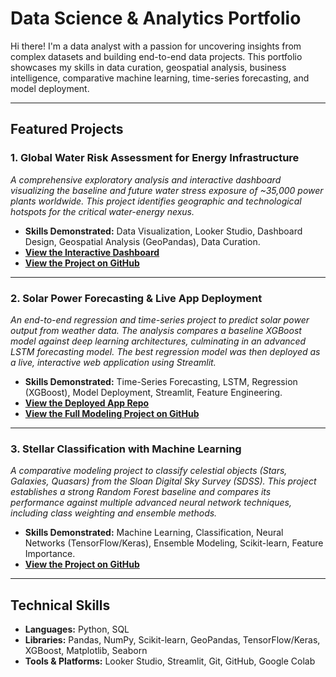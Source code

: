 # Data Science & Analytics Portfolio

Hi there! I'm a data analyst with a passion for uncovering insights from complex datasets and building end-to-end data projects. This portfolio showcases my skills in data curation, geospatial analysis, business intelligence, comparative machine learning, time-series forecasting, and model deployment.

---

## Featured Projects

### 1. Global Water Risk Assessment for Energy Infrastructure
*A comprehensive exploratory analysis and interactive dashboard visualizing the baseline and future water stress exposure of ~35,000 power plants worldwide. This project identifies geographic and technological hotspots for the critical water-energy nexus.*
* **Skills Demonstrated:** Data Visualization, Looker Studio, Dashboard Design, Geospatial Analysis (GeoPandas), Data Curation.
* **[View the Interactive Dashboard](https://lookerstudio.google.com/reporting/db75b288-9c6b-4b15-8dd8-f35e03fd3b10)**
* **[View the Project on GitHub](https://github.com/theouterlimitz/global-power-plant-database)**

---

### 2. Solar Power Forecasting & Live App Deployment
*An end-to-end regression and time-series project to predict solar power output from weather data. The analysis compares a baseline XGBoost model against deep learning architectures, culminating in an advanced LSTM forecasting model. The best regression model was then deployed as a live, interactive web application using Streamlit.*
* **Skills Demonstrated:** Time-Series Forecasting, LSTM, Regression (XGBoost), Model Deployment, Streamlit, Feature Engineering.
* **[View the Deployed App Repo](https://github.com/theouterlimitz/Solar_Power_Prediction_App)**
* **[View the Full Modeling Project on GitHub](https://github.com/theouterlimitz/Solar_Power_Prediction)**

---

### 3. Stellar Classification with Machine Learning
*A comparative modeling project to classify celestial objects (Stars, Galaxies, Quasars) from the Sloan Digital Sky Survey (SDSS). This project establishes a strong Random Forest baseline and compares its performance against multiple advanced neural network techniques, including class weighting and ensemble methods.*
* **Skills Demonstrated:** Machine Learning, Classification, Neural Networks (TensorFlow/Keras), Ensemble Modeling, Scikit-learn, Feature Importance.
* **[View the Project on GitHub](https://github.com/theouterlimitz/SDSS_Star_Classification)**

---

## Technical Skills

* **Languages:** Python, SQL
* **Libraries:** Pandas, NumPy, Scikit-learn, GeoPandas, TensorFlow/Keras, XGBoost, Matplotlib, Seaborn
* **Tools & Platforms:** Looker Studio, Streamlit, Git, GitHub, Google Colab
